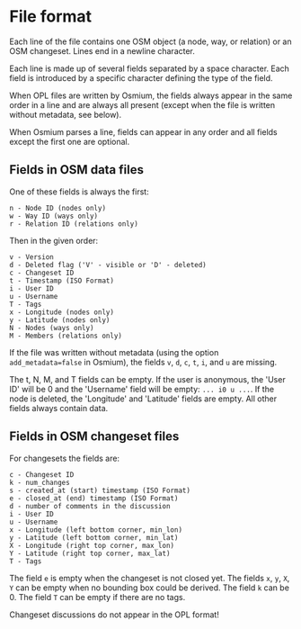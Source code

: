 
# File format

Each line of the file contains one OSM object (a node, way, or relation) or an
OSM changeset. Lines end in a newline character.

Each line is made up of several fields separated by a space character.
Each field is introduced by a specific character defining the type of the
field.

When OPL files are written by Osmium, the fields always appear in the same
order in a line and are always all present (except when the file is written
without metadata, see below).

When Osmium parses a line, fields can appear in any order and all fields except
the first one are optional.

## Fields in OSM data files

One of these fields is always the first:

    n - Node ID (nodes only)
    w - Way ID (ways only)
    r - Relation ID (relations only)

Then in the given order:

    v - Version
    d - Deleted flag ('V' - visible or 'D' - deleted)
    c - Changeset ID
    t - Timestamp (ISO Format)
    i - User ID
    u - Username
    T - Tags
    x - Longitude (nodes only)
    y - Latitude (nodes only)
    N - Nodes (ways only)
    M - Members (relations only)

If the file was written without metadata (using the option `add_metadata=false`
in Osmium), the fields `v`, `d`, `c`, `t`, `i`, and `u` are missing.

The t, N, M, and T fields can be empty. If the user is anonymous, the 'User ID'
will be 0 and the 'Username' field will be empty: `... i0 u ...`. If the
node is deleted, the 'Longitude' and 'Latitude' fields are empty. All other
fields always contain data.

## Fields in OSM changeset files

For changesets the fields are:

    c - Changeset ID
    k - num_changes
    s - created_at (start) timestamp (ISO Format)
    e - closed_at (end) timestamp (ISO Format)
    d - number of comments in the discussion
    i - User ID
    u - Username
    x - Longitude (left bottom corner, min_lon)
    y - Latitude (left bottom corner, min_lat)
    X - Longitude (right top corner, max_lon)
    Y - Latitude (right top corner, max_lat)
    T - Tags

The field `e` is empty when the changeset is not closed yet. The fields `x`,
`y`, `X`, `Y` can be empty when no bounding box could be derived. The field `k`
can be 0. The field `T` can be empty if there are no tags.

Changeset discussions do not appear in the OPL format!

